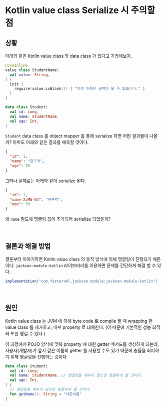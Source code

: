 # Kotlin value class Serialize 시 주의할 점

## 상황

아래와 같은 Kotlin value class 와 data class 가 있다고 가정해보자.
```kotlin
@JvmInline
value class StudentName(
  val value: String,
) {
  init {
    require(value.isBlank()) { "학생 이름은 공백이 될 수 없습니다." }
  }
}

data class Student(
  val id: Long,
  val name: StudentName,
  val age: Int,
)
```

`Student` data class 를 object mapper 를 통해 serialize 하면 어떤 결과물이 나올까?
아마도 아래와 같은 결과를 예측할 것이다.

```json
{
  "id": 1,
  "name": "현구막",
  "age": 30
}
```

그러나 실제로는 아래와 같이 serialize 된다.

```json
{
  "id": 1,
  "name-2zMW-G4": "현구막",
  "age": 30
}
```

왜 `name` 필드에 맹글링 값이 추가되어 serialize 되었을까?

<br>

## 결론과 해결 방법

결론부터 이야기하면 Kotlin value class 의 동작 방식에 의해 맹글링이 진행되기 때문이다.
`jackson-module-kotlin` 라이브러리를 이용하면 문제를 간단하게 해결 할 수 있다.

```groovy
implementation("com.fasterxml.jackson.module:jackson-module-kotlin")
```

<br>

## 원인

Kotlin value class 는 JVM 에 의해 byte code 로 compile 될 때 wrapping 한 value class 를 제거하고, 내부 property 로 대체한다.
(이 때문에 기본적인 성능 최적화 또한 챙길 수 있다.)

이 과정에서 POJO 양식에 맞춰 property 에 대한 getter 메서드를 생성하게 되는데,
사용자(개발자)가 앞서 같은 이름의 getter 를 사용할 수도 있기 때문에 충돌을 회피하기 위해 맹글링을 진행하는 것이다.

```kotlin
data class Student(
  val id: Long,
  val name: StudentName, // 맹글링을 해주지 않으면 충돌하게 될 것이다.
  val age: Int,
) {
  // 맹글링을 해주지 않으면 충돌하게 될 것이다.    
  fun getName(): String = "다른이름"
}
```
